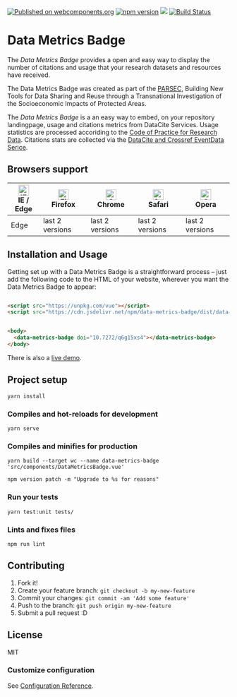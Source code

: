 
[![Published on webcomponents.org](https://img.shields.io/badge/webcomponents.org-published-blue.svg)](https://www.webcomponents.org/element/datacite/data-metrics-badge)
[![npm version](https://badge.fury.io/js/data-metrics-badge.svg)](https://badge.fury.io/js/data-metrics-badge)
[![](https://data.jsdelivr.com/v1/package/npm/data-metrics-badge/badge)](https://www.jsdelivr.com/package/npm/data-metrics-badge)
[![Build Status](https://travis-ci.org/datacite/spitz.svg?branch=master)](https://travis-ci.org/datacite/spitz)

# Data Metrics Badge

The *Data Metrics Badge*  provides a open and easy way to display the number of citations and usage that your research datasets and resources have received. 

The Data Metrics Badge was created as part of the [PARSEC](http://www.belmontforum.org/projects/4057/), Building New Tools for Data Sharing and Reuse through a Transnational Investigation of the Socioeconomic Impacts of Protected Areas. 

The *Data Metrics Badge* is a an easy way to embed, on your repository landingpage, usage and citations metrics from DataCite Services. Usage statistics are processed accoriding to the [Code of Practice for Research Data](https://www.projectcounter.org/code-practice-research-data/). Citations stats are collected via the [DataCite and Crossref EventData Serice](https://blog.datacite.org/are-your-data-being-used-event-data-has-the-answer/). 


## Browsers support

| [<img src="https://raw.githubusercontent.com/alrra/browser-logos/master/src/edge/edge_48x48.png" alt="IE / Edge" width="24px" height="24px" />](http://godban.github.io/browsers-support-badges/)</br>IE / Edge | [<img src="https://raw.githubusercontent.com/alrra/browser-logos/master/src/firefox/firefox_48x48.png" alt="Firefox" width="24px" height="24px" />](http://godban.github.io/browsers-support-badges/)</br>Firefox | [<img src="https://raw.githubusercontent.com/alrra/browser-logos/master/src/chrome/chrome_48x48.png" alt="Chrome" width="24px" height="24px" />](http://godban.github.io/browsers-support-badges/)</br>Chrome | [<img src="https://raw.githubusercontent.com/alrra/browser-logos/master/src/safari/safari_48x48.png" alt="Safari" width="24px" height="24px" />](http://godban.github.io/browsers-support-badges/)</br>Safari | [<img src="https://raw.githubusercontent.com/alrra/browser-logos/master/src/opera/opera_48x48.png" alt="Opera" width="24px" height="24px" />](http://godban.github.io/browsers-support-badges/)</br>Opera |
| --------- | --------- | --------- | --------- | --------- |
| Edge| last 2 versions| last 2 versions| last 2 versions| last 2 versions


## Installation and Usage

Getting set up with a Data Metrics Badge is a straightforward process – just add the following code to the HTML of your website, wherever you want the Data Metrics Badge to appear:


```html

<script src="https://unpkg.com/vue"></script>
<script src="https://cdn.jsdelivr.net/npm/data-metrics-badge/dist/data-metrics-badge.min.js"></script>


<body>
  <data-metrics-badge doi="10.7272/q6g15xs4"></data-metrics-badge>
</body>


```


There is also a [live demo](https://support.datacite.org/docs/displaying-usage-and-citations-in-your-repository).

## Project setup
```
yarn install
```

### Compiles and hot-reloads for development
```
yarn serve
```

### Compiles and minifies for production
```
yarn build --target wc --name data-metrics-badge 'src/components/DataMetricsBadge.vue'

npm version patch -m "Upgrade to %s for reasons"
```

### Run your tests
```
yarn test:unit tests/
```

### Lints and fixes files
```
npm run lint
```


## Contributing

1. Fork it!
2. Create your feature branch: `git checkout -b my-new-feature`
3. Commit your changes: `git commit -am 'Add some feature'`
4. Push to the branch: `git push origin my-new-feature`
5. Submit a pull request :D

## License

MIT

### Customize configuration
See [Configuration Reference](https://cli.vuejs.org/config/).
